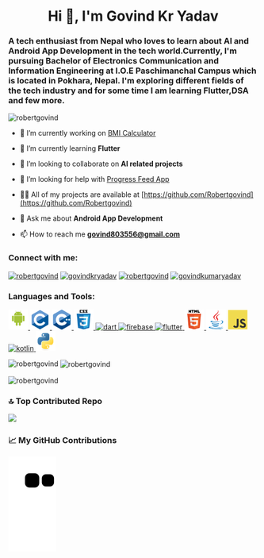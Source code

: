 <h1 align="center">Hi 👋, I'm Govind Kr Yadav</h1>
<h3 align="left">A tech enthusiast from Nepal who loves to learn about AI and Android App Development in the tech world.Currently, I'm pursuing Bachelor of Electronics Communication and Information Engineering at I.O.E Paschimanchal Campus which is located in Pokhara, Nepal. I'm exploring different fields of the tech industry and for some time I am learning Flutter,DSA and few more.</h3>

<p align="left"> <img src="https://komarev.com/ghpvc/?username=robertgovind&label=Profile%20views&color=0e75b6&style=flat" alt="robertgovind" /> </p>

- 🔭 I’m currently working on [BMI Calculator](https://github.com/Robertgovind/BMI-Calculator)

- 🌱 I’m currently learning **Flutter**

- 👯 I’m looking to collaborate on **AI related projects**

- 🤝 I’m looking for help with [Progress Feed App](https://github.com/Robertgovind/Progress-Feed-App-)

- 👨‍💻 All of my projects are available at [https://github.com/Robertgovind](https://github.com/Robertgovind)

- 💬 Ask me about **Android App Development**

- 📫 How to reach me **govind803556@gmail.com**

<h3 align="left">Connect with me:</h3>
<p align="left">
<a href="https://twitter.com/GovindRobert" target="blank"><img align="center" src="https://raw.githubusercontent.com/rahuldkjain/github-profile-readme-generator/master/src/images/icons/Social/twitter.svg" alt="robertgovind" height="30" width="40" /></a>
<a href="https://www.linkedin.com/in/govind-kr-yadav-715b9426a/" target="blank"><img align="center" src="https://raw.githubusercontent.com/rahuldkjain/github-profile-readme-generator/master/src/images/icons/Social/linked-in-alt.svg" alt="govindkryadav" height="30" width="40" /></a>
<a href="https://www.facebook.com/profile.php?id=100023509037303" target="blank"><img align="center" src="https://raw.githubusercontent.com/rahuldkjain/github-profile-readme-generator/master/src/images/icons/Social/facebook.svg" alt="robertgovind" height="30" width="40" /></a>
<a href="https://instagram.com/govindkumaryadav" target="blank"><img align="center" src="https://raw.githubusercontent.com/rahuldkjain/github-profile-readme-generator/master/src/images/icons/Social/instagram.svg" alt="govindkumaryadav" height="30" width="40" /></a>
</p>

<h3 align="left">Languages and Tools:</h3>
<p align="left"> <a href="https://developer.android.com" target="_blank" rel="noreferrer"> <img src="https://raw.githubusercontent.com/devicons/devicon/master/icons/android/android-original-wordmark.svg" alt="android" width="40" height="40"/> </a> <a href="https://www.cprogramming.com/" target="_blank" rel="noreferrer"> <img src="https://raw.githubusercontent.com/devicons/devicon/master/icons/c/c-original.svg" alt="c" width="40" height="40"/> </a> <a href="https://www.w3schools.com/cpp/" target="_blank" rel="noreferrer"> <img src="https://raw.githubusercontent.com/devicons/devicon/master/icons/cplusplus/cplusplus-original.svg" alt="cplusplus" width="40" height="40"/> </a> <a href="https://www.w3schools.com/css/" target="_blank" rel="noreferrer"> <img src="https://raw.githubusercontent.com/devicons/devicon/master/icons/css3/css3-original-wordmark.svg" alt="css3" width="40" height="40"/> </a> <a href="https://dart.dev" target="_blank" rel="noreferrer"> <img src="https://www.vectorlogo.zone/logos/dartlang/dartlang-icon.svg" alt="dart" width="40" height="40"/> </a> <a href="https://firebase.google.com/" target="_blank" rel="noreferrer"> <img src="https://www.vectorlogo.zone/logos/firebase/firebase-icon.svg" alt="firebase" width="40" height="40"/> </a> <a href="https://flutter.dev" target="_blank" rel="noreferrer"> <img src="https://www.vectorlogo.zone/logos/flutterio/flutterio-icon.svg" alt="flutter" width="40" height="40"/> </a> <a href="https://www.w3.org/html/" target="_blank" rel="noreferrer"> <img src="https://raw.githubusercontent.com/devicons/devicon/master/icons/html5/html5-original-wordmark.svg" alt="html5" width="40" height="40"/> </a> <a href="https://www.java.com" target="_blank" rel="noreferrer"> <img src="https://raw.githubusercontent.com/devicons/devicon/master/icons/java/java-original.svg" alt="java" width="40" height="40"/> </a> <a href="https://developer.mozilla.org/en-US/docs/Web/JavaScript" target="_blank" rel="noreferrer"> <img src="https://raw.githubusercontent.com/devicons/devicon/master/icons/javascript/javascript-original.svg" alt="javascript" width="40" height="40"/> </a> <a href="https://kotlinlang.org" target="_blank" rel="noreferrer"> <img src="https://www.vectorlogo.zone/logos/kotlinlang/kotlinlang-icon.svg" alt="kotlin" width="40" height="40"/> </a> <a href="https://www.python.org" target="_blank" rel="noreferrer"> <img src="https://raw.githubusercontent.com/devicons/devicon/master/icons/python/python-original.svg" alt="python" width="40" height="40"/> </a>  </p>

<p><img align="left" src="https://github-readme-stats.vercel.app/api/top-langs?username=robertgovind&show_icons=true&locale=en&layout=compact" alt="robertgovind" /></p>

<p>&nbsp;<img align="center" src="https://github-readme-stats.vercel.app/api?username=robertgovind&show_icons=true&locale=en" alt="robertgovind" /></p>

<p><img align="center" src="https://github-readme-streak-stats.herokuapp.com/?user=robertgovind&" alt="robertgovind" /></p>

### 🔝 Top Contributed Repo
![](https://github-contributor-stats.vercel.app/api?username=Robertgovind&limit=5&theme=flat&combine_all_yearly_contributions=true)

### 📈 My GitHub Contributions
![Snake animation](https://github.com/Robertgovind/Robertgovind/blob/output/github-contribution-grid-snake.svg)

